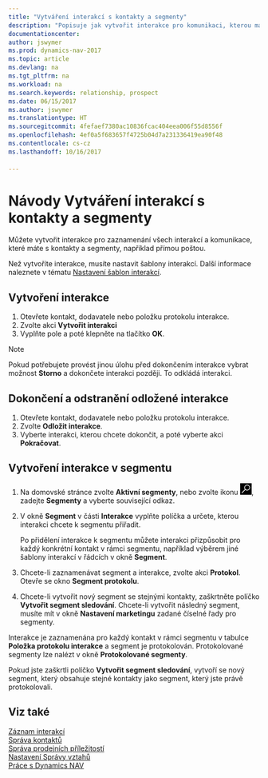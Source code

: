 ```yaml
---
title: "Vytváření interakcí s kontakty a segmenty"
description: "Popisuje jak vytvořit interakce pro komunikaci, kterou máte s vašimi kontakty a segmenty v Dynamics NAV, například: přímá pošta."
documentationcenter: 
author: jswymer
ms.prod: dynamics-nav-2017
ms.topic: article
ms.devlang: na
ms.tgt_pltfrm: na
ms.workload: na
ms.search.keywords: relationship, prospect
ms.date: 06/15/2017
ms.author: jswymer
ms.translationtype: HT
ms.sourcegitcommit: 4fefaef7380ac10836fcac404eea006f55d8556f
ms.openlocfilehash: 4ef0a5f683657f4725b04d7a231336419ea90f48
ms.contentlocale: cs-cz
ms.lasthandoff: 10/16/2017

---
```

# <a name="how-to-create-interactions-on-contacts-and-segments"></a>Návody Vytváření interakcí s kontakty a segmenty
Můžete vytvořit interakce pro zaznamenání všech interakcí a komunikace, které máte s kontakty a segmenty, například přímou poštou.

Než vytvoříte interakce, musíte nastavit šablony interakcí. Další informace naleznete v tématu [Nastavení šablon interakcí](marketing-interactions.md).

## <a name="to-create-an-interaction"></a>Vytvoření interakce
1. Otevřete kontakt, dodavatele nebo položku protokolu interakce.
2. Zvolte akci **Vytvořit interakci**
3. Vyplňte pole a poté klepněte na tlačítko **OK**.

> [!NOTE]  
>   Pokud potřebujete provést jinou úlohu před dokončením interakce vybrat možnost **Storno** a dokončete interakci později. To odkládá interakci.

## <a name="to-finish-and-delete-postponed-interactions"></a>Dokončení a odstranění odložené interakce
1. Otevřete kontakt, dodavatele nebo položku protokolu interakce.
2. Zvolte **Odložit interakce**.
3. Vyberte interakci, kterou chcete dokončit, a poté vyberte akci **Pokračovat**.

## <a name="to-create-an-interaction-on-a-segment"></a>Vytvoření interakce v segmentu
1. Na domovské stránce zvolte **Aktivní segmenty**, nebo zvolte ikonu ![Vyhledat stránku nebo sestavu](media/ui-search/search_small.png " Ikona Vyhledat stránku nebo sestavu"), zadejte **Segmenty** a vyberte související odkaz.
2. V okně **Segment** v části **Interakce** vyplňte políčka a určete, kterou interakci chcete k segmentu přiřadit.

    Po přidělení interakce k segmentu můžete interakci přizpůsobit pro každý konkrétní kontakt v rámci segmentu, například výběrem jiné šablony interakcí v řádcích v okně **Segment**.  
3. Chcete-li zaznamenávat segment a interakce, zvolte akci **Protokol**. Otevře se okno **Segment protokolu**.
4. Chcete-li vytvořit nový segment se stejnými kontakty, zaškrtněte políčko **Vytvořit segment sledování**. Chcete-li vytvořit následný segment, musíte mít v okně **Nastavení marketingu** zadané číselné řady pro segmenty.

Interakce je zaznamenána pro každý kontakt v rámci segmentu v tabulce **Položka protokolu interakce** a segment je protokolován. Protokolované segmenty lze nalézt v okně **Protokolované segmenty**.

Pokud jste zaškrtli políčko **Vytvořit segment sledování**, vytvoří se nový segment, který obsahuje stejné kontakty jako segment, který jste právě protokolovali.

## <a name="see-also"></a>Viz také
[Záznam interakcí](marketing-interactions.md)  
[Správa kontaktů](marketing-contacts.md)  
[Správa prodejních příležitostí](marketing-manage-sales-opportunities.md)  
[Nastavení Správy vztahů](marketing-setup-marketing.md)  
[Práce s Dynamics NAV](ui-work-product.md)

